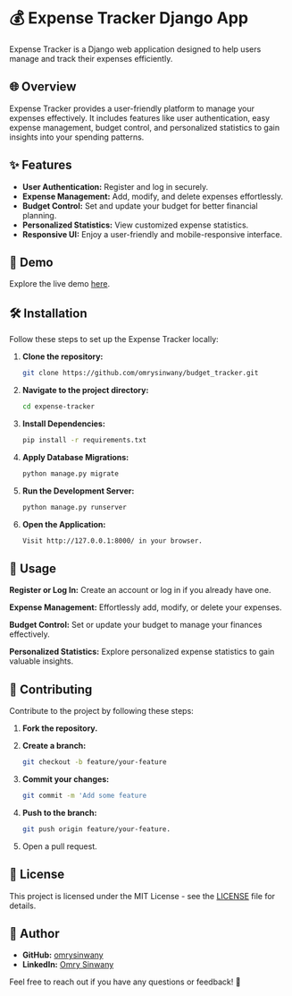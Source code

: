 # 💰 Expense Tracker Django App

Expense Tracker is a Django web application designed to help users manage and track their expenses efficiently.

## 🌐 Overview

Expense Tracker provides a user-friendly platform to manage your expenses effectively. It includes features like user authentication, easy expense management, budget control, and personalized statistics to gain insights into your spending patterns.

## ✨ Features

- **User Authentication:** Register and log in securely.
- **Expense Management:** Add, modify, and delete expenses effortlessly.
- **Budget Control:** Set and update your budget for better financial planning.
- **Personalized Statistics:** View customized expense statistics.
- **Responsive UI:** Enjoy a user-friendly and mobile-responsive interface.

## 🚀 Demo

Explore the live demo [here](#).

## 🛠 Installation

Follow these steps to set up the Expense Tracker locally:

1. **Clone the repository:**
   ```bash
   git clone https://github.com/omrysinwany/budget_tracker.git

2. **Navigate to the project directory:**
   ```bash
   cd expense-tracker

3. **Install Dependencies:**
   ```bash
   pip install -r requirements.txt

4. **Apply Database Migrations:**
   ```bash
   python manage.py migrate

5. **Run the Development Server:**
   ```bash
   python manage.py runserver

6. **Open the Application:**
   ```bash
   Visit http://127.0.0.1:8000/ in your browser.

## 🌟 Usage

**Register or Log In:**
Create an account or log in if you already have one.

**Expense Management:**
Effortlessly add, modify, or delete your expenses.

**Budget Control:**
Set or update your budget to manage your finances effectively.

**Personalized Statistics:**
Explore personalized expense statistics to gain valuable insights.

## 🤝 Contributing

Contribute to the project by following these steps:

1. **Fork the repository.**

2. **Create a branch:**
   ```bash
   git checkout -b feature/your-feature
3. **Commit your changes:**
   ```bash
   git commit -m 'Add some feature
4. **Push to the branch:**
   ```bash
   git push origin feature/your-feature.
5. Open a pull request.

## 📄 License

This project is licensed under the MIT License - see the [LICENSE](LICENSE) file for details.

## 👤 Author

- **GitHub:** [omrysinwany](https://github.com/omrysinwany)
- **LinkedIn:** [Omry Sinwany](https://www.linkedin.com/in/omry-sinwany)

Feel free to reach out if you have any questions or feedback! 👤
